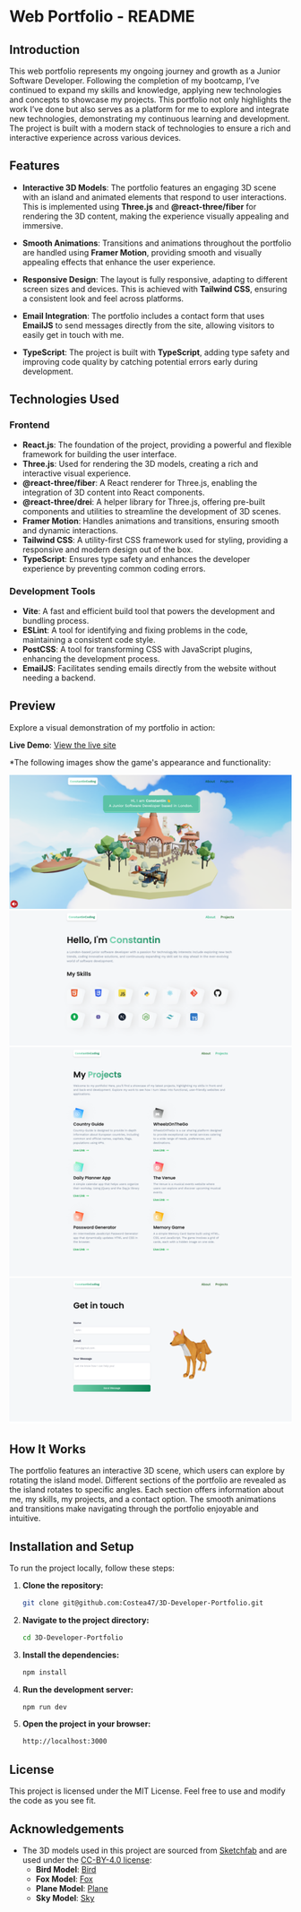 # Web Portfolio - README

## Introduction

This web portfolio represents my ongoing journey and growth as a Junior Software Developer. Following the completion of my bootcamp, I’ve continued to expand my skills and knowledge, applying new technologies and concepts to showcase my projects. This portfolio not only highlights the work I’ve done but also serves as a platform for me to explore and integrate new technologies, demonstrating my continuous learning and development. The project is built with a modern stack of technologies to ensure a rich and interactive experience across various devices.

## Features

- **Interactive 3D Models**: The portfolio features an engaging 3D scene with an island and animated elements that respond to user interactions. This is implemented using **Three.js** and **@react-three/fiber** for rendering the 3D content, making the experience visually appealing and immersive.
- **Smooth Animations**: Transitions and animations throughout the portfolio are handled using **Framer Motion**, providing smooth and visually appealing effects that enhance the user experience.

- **Responsive Design**: The layout is fully responsive, adapting to different screen sizes and devices. This is achieved with **Tailwind CSS**, ensuring a consistent look and feel across platforms.

- **Email Integration**: The portfolio includes a contact form that uses **EmailJS** to send messages directly from the site, allowing visitors to easily get in touch with me.

- **TypeScript**: The project is built with **TypeScript**, adding type safety and improving code quality by catching potential errors early during development.

## Technologies Used

### Frontend

- **React.js**: The foundation of the project, providing a powerful and flexible framework for building the user interface.
- **Three.js**: Used for rendering the 3D models, creating a rich and interactive visual experience.
- **@react-three/fiber**: A React renderer for Three.js, enabling the integration of 3D content into React components.
- **@react-three/drei**: A helper library for Three.js, offering pre-built components and utilities to streamline the development of 3D scenes.
- **Framer Motion**: Handles animations and transitions, ensuring smooth and dynamic interactions.
- **Tailwind CSS**: A utility-first CSS framework used for styling, providing a responsive and modern design out of the box.
- **TypeScript**: Ensures type safety and enhances the developer experience by preventing common coding errors.

### Development Tools

- **Vite**: A fast and efficient build tool that powers the development and bundling process.
- **ESLint**: A tool for identifying and fixing problems in the code, maintaining a consistent code style.
- **PostCSS**: A tool for transforming CSS with JavaScript plugins, enhancing the development process.
- **EmailJS**: Facilitates sending emails directly from the website without needing a backend.

## Preview

Explore a visual demonstration of my portfolio in action:

**Live Demo**: [View the live site](https://soft-donut-03fb40.netlify.app/)

\*The following images show the game's appearance and functionality:

![Application Screenshot](/vite-project/src/assets/images/screenshot.png)
![Application Screenshot](/vite-project/src/assets/images/screenshot2.png)
![Application Screenshot](/vite-project/src/assets/images/screenshot3.png)
![Application Screenshot](/vite-project/src/assets/images/screenshot4.png)

## How It Works

The portfolio features an interactive 3D scene, which users can explore by rotating the island model. Different sections of the portfolio are revealed as the island rotates to specific angles. Each section offers information about me, my skills, my projects, and a contact option. The smooth animations and transitions make navigating through the portfolio enjoyable and intuitive.

## Installation and Setup

To run the project locally, follow these steps:

1. **Clone the repository:**

   ```bash
   git clone git@github.com:Costea47/3D-Developer-Portfolio.git

   ```

2. **Navigate to the project directory:**

   ```bash
   cd 3D-Developer-Portfolio

   ```

3. **Install the dependencies:**

   ```bash
   npm install

   ```

4. **Run the development server:**

   ```bash
   npm run dev

   ```

5. **Open the project in your browser:**

   ```bash
   http://localhost:3000
   ```

## License

This project is licensed under the MIT License. Feel free to use and modify the code as you see fit.

## Acknowledgements

- The 3D models used in this project are sourced from [Sketchfab](https://sketchfab.com/) and are used under the [CC-BY-4.0 license](http://creativecommons.org/licenses/by/4.0/):
  - **Bird Model**: [Bird](https://sketchfab.com/3d-models/bird-12345)
  - **Fox Model**: [Fox](https://sketchfab.com/3d-models/fox-f372c04de44640fbb6a4f9e4e5845c78)
  - **Plane Model**: [Plane](https://sketchfab.com/3d-models/plane-67890)
  - **Sky Model**: [Sky](https://sketchfab.com/3d-models/sky-abcdef)
